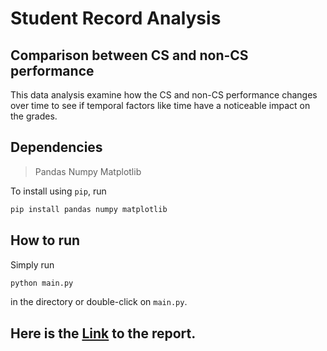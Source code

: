 # Student Record Analysis
## Comparison between CS and non-CS performance
This data analysis examine how the CS and non-CS performance changes over time to see if temporal factors like time have a noticeable impact on the grades.
## Dependencies
> Pandas
> Numpy
> Matplotlib

To install using `pip`, run
```bash
pip install pandas numpy matplotlib
```
## How to run
Simply run
```bash
python main.py
```
in the directory or double-click on `main.py`.
## Here is the [Link](https://docs.google.com/document/d/1tyKBWTU5Y5mGftqS1wHuWdGlihTIrpRWeFm-r1NBdgA/edit?usp=sharing) to the report.
